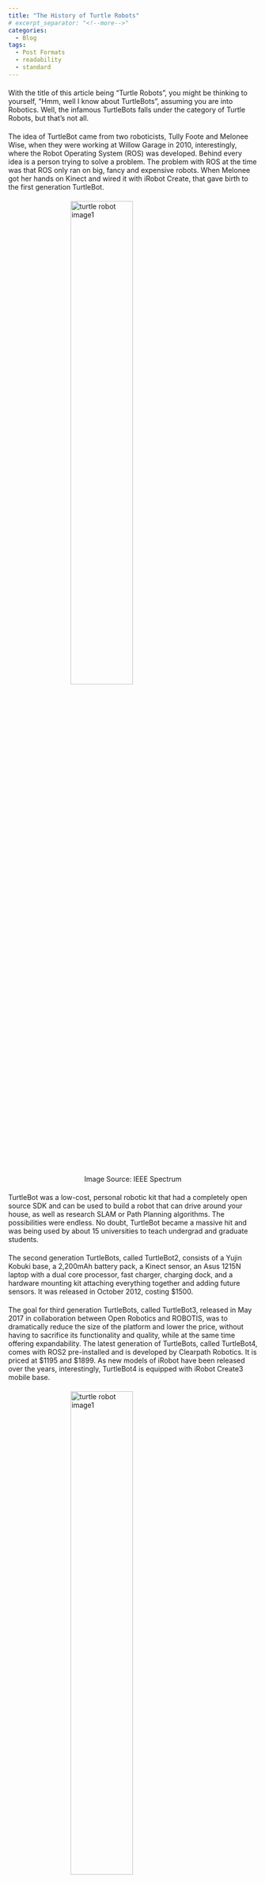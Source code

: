 ```yaml
---
title: "The History of Turtle Robots"
# excerpt_separator: "<!--more-->"
categories:
  - Blog
tags:
  - Post Formats
  - readability
  - standard
---
```



  <p style=" margin: 20px auto;">With the title of this article being “Turtle Robots”, you might be thinking to yourself, “Hmm, well I know about TurtleBots”, assuming you are into Robotics. Well, the infamous TurtleBots falls under the category of Turtle Robots, but that’s not all.</p>

  <p style=" margin: 20px auto;">The idea of TurtleBot came from two roboticists, Tully Foote and Melonee Wise, when they were working at Willow Garage in 2010, interestingly, where the Robot Operating System (ROS) was developed. Behind every idea is a person trying to solve a problem. The problem with ROS at the time was that ROS only ran on big, fancy and expensive robots. When Melonee got her hands on Kinect and wired it with iRobot Create, that gave birth to the first generation TurtleBot.</p>

<img src="/assets/rimg1.png" alt="turtle robot image1" style="display: block;
  margin-left: auto;
  margin-right: auto;
  width: 50%;"/>

  <p style="text-align: center;">Image Source: <a link="https://spectrum.ieee.org/interview-turtlebot-inventors-tell-us-everything-about-the-robot">IEEE Spectrum</a></p>


  <p style=" margin: 20px auto;">TurtleBot was a low-cost, personal robotic kit that had a completely open source SDK and can be used to build a robot that can drive around your house, as well as research SLAM or Path Planning algorithms. The possibilities were endless. No doubt, TurtleBot became a massive hit and was being used by about 15 universities to teach undergrad and graduate students.</p>

  <p style=" margin: 20px auto;">The second generation TurtleBots, called TurtleBot2, consists of a Yujin Kobuki base, a 2,200mAh battery pack, a Kinect sensor, an Asus 1215N laptop with a dual core processor, fast charger, charging dock, and a hardware mounting kit attaching everything together and adding future sensors. It was released in October 2012, costing $1500.</p>

  <p style=" margin: 20px auto;">The goal for third generation TurtleBots, called TurtleBot3, released in May 2017 in collaboration between Open Robotics and ROBOTIS, was to dramatically reduce the size of the platform and lower the price, without having to sacrifice its functionality and quality, while at the same time offering expandability. The latest generation of TurtleBots, called TurtleBot4, comes with ROS2 pre-installed and is developed by Clearpath Robotics. It is priced at $1195 and $1899. As new models of iRobot have been released over the years, interestingly, TurtleBot4 is equipped with iRobot Create3 mobile base.</p>

  <img src="/assets/rimg2.png" alt="turtle robot image1" style="display: block;
  margin-left: auto;
  margin-right: auto;
  width: 50%;"/>

   <p style="text-align: center;">Image Source: <a link="https://www.turtlebot.com/">Turtlebot.com</a></p>


   <!-- Image Source: [Turtlebot.com](https://www.turtlebot.com/ "Title") -->


  <p style=" margin: 20px auto;">The big question is why this small, affordable robot, primarily used for teaching robotics, was named with the word “turtle” in it. Well, as Melonee said in an interview, “Everything in ROS is turtles”. The TurtleBot actually came from Turtlesim and the intent behind Turtlesim was to teach ROS and ROS Packages. Turtlesim is a simulator where a turtle-like robot can be moved around and teleported to a particular location. Now, all the baby-boomers and early-millennials might find this all too familiar. Remember the Logo, an educational programming language widely known for turtle graphics? Actually, the turtlesim commands were inspired and similar to command structures as Logo Turtles. Logo was designed in 1967 by Wally Feurzeig, Seymour Papert, and Cynthia Solomon, but there were no physical turtle robots at that time.</p>

  <p style=" margin: 20px auto;">In the late 1940s, a researcher named William Grey Walter worked on small, mobile robots, named Elmer and Elsie. These robots used analog circuits for thinking, were three-wheeled and had the ability to go to the charging station. The robots had a strong resemblance to Tortoises (or turtles) due to their shape and slow movement. Here is a sneak peak: Grey Walter’s tortoises</p>

<div style="display:block;margin-left: auto;
  margin-right: auto;">
  <img src="/assets/rimg3.png" alt="turtle robot image1" style="display:inline-block;
  float:center;
  margin-right:10px;
  width: 30%;"/>
  <img src="/assets/rimg4.jpeg" alt="turtle robot image1" style="display:inline-block;
  margin-left: auto;
  margin-right: auto;
  width: 30%;"/>
</div>
   <p style="text-align: center;">Image Source: <a link="http://www.theoldrobots.com/">oldrobots.com</a></p>



  <p style=" margin: 20px auto;">When Logo programming came, a researcher at MIT, named Marvin Minsky, took the design of a three-wheeled pen robot from Tom Callahan, and the rest was pretty much a DIY job, using a canister and a pen in the middle so that the robot could draw its path, as well as a “tail” for stability and undercarriage viewability. This robot was eventually known as a “Yellow Turtle” and was mainly used by children at school as a way of programming robots to draw or to explore an environment.</p>

  <img src="/assets/rimg5.png" alt="turtle robot image1" style="display: block;
  margin-left: auto;
  margin-right: auto;
  width: 50%;"/>
    <img src="/assets/rimg6.png" alt="turtle robot image1" style="display: block;
  margin-left: auto;
  margin-right: auto;
  width: 50%;"/>

  <p style="text-align: center;">Image Source: <a link="http://cyberneticzoo.com/cyberneticanimals/1969-the-logo-turtle-seymour-papert-marvin-minsky-et-al-american/">Cyberneticzoo.com</a></p>


  <p style=" margin: 20px auto;">In 1971, Mike Peterson, who was a MIT Lab Consultant, introduced the first Logo-controlled turtle robot and is also the person credited to use the term “turtle”. This was just the beginning of the turtle robots. What followed was a series of new and better turtle robots. The very next year, turtle robots went commercial when Bolt, Beranek and Newman (BBN)’s Paul Wexelblat built the first wireless turtle robot named “Irving”. In 1974-76, Radia Perlman created a turtle robot that could be controlled with a “button box”.</p>

  <img src="/assets/rimg7.png" alt="turtle robot image1" style="display: block;
  margin-left: auto;
  margin-right: auto;
  width: 50%;"/>

  <p style="text-align: center;">Image Source: <a link="http://cyberneticzoo.com/cyberneticanimals/1969-the-logo-turtle-seymour-papert-marvin-minsky-et-al-american/">Cyberneticzoo.com</a></p>

  <p style=" margin: 20px auto;">The question was how long sci-fi could have stayed away from the impact of these turtle robots. The answer was not for long, as the first Star Wars film came out in 1977 and some people say that the small black MSE-6 mouse droid was definitely influenced by turtle robots.</p>

  <img src="/assets/rimg8.gif" alt="turtle robot image1" style="display: block;
  margin-left: auto;
  margin-right: auto;
  width: 50%;"/>

  <p style="text-align: center;">Image Source: <a link=" https://www.youtube.com/watch?v=cLqNmMH4hsg">Youtube.com</a></p>

  <p style=" margin: 20px auto;">From 1988 to 2011, Valiant Technology, a company I could find on LinkedIn, built the Valiant Turtle Robot, which could be connected to an Apple IIe computer and could be programmed in Logo. This robot was mostly used in schools for teaching coding to kids. The Valiant Turtle had a pen in the center with an up/down mechanism and could draw any pattern on paper.</p>

  <img src="/assets/rimg9.png" alt="turtle robot image1" style="display: block;
  margin-left: auto;
  margin-right: auto;
  width: 50%;"/>

  <p style="text-align: center;">Image Source: <a link=" http://www.theoldrobots.com/turtle5.html">oldrobots.com</a></p>


  <p style=" margin: 20px auto;">Recently, when I talked to my 7-year old nephew, who knows I am a Roboticist, he couldn’t stop himself from talking about his Lego robotics kit. Lego isn’t as new to the game as one might think. In 1998, Papert (Logo’s founder) collaborated with Lego and the result was the Lego Mindstorms series of robotics kits priced at $199, which would be about $400 in 2023. Certainly, at some point, someone had to cross the Atlantic and so turtle robots went international. Denning International was a Boston-based turtle robots company, but was the trading name for the private Australian company, Branch & Associates Pty Ltd, (B&A) although Denning International got some bad press in its day.</p>

  <img src="/assets/rimg10.png" alt="turtle robot image1" style="display: block;
    margin-left: auto;
    margin-right: auto;
    width: 50%;" />

  <p style="text-align: center;">Image Source: <a link="https://apps.dtic.mil/sti/pdfs/ADA422581.pdf">If Our Robots Are So Smart, Why Aren’t We All Rich?</a></p>


  <p style=" margin: 20px auto;">The other robots launched in this period were ‘Turtle Tot Robot’ By Flexible Systems, ‘Tasman Turtle’ and ‘Terrapin Turtle’ Robot by Terrapin Inc.</p>

  <img src="/assets/rimg11.png" alt="turtle robot image1" style="display: block;
  margin-left: auto;
  margin-right: auto;
  width: 50%;"/>

 <p style="text-align: center;">Image Source: <a link=" http://www.theoldrobots.com/turtle1.html">oldrobots.com</a></p>


  <p style=" margin: 20px auto;">There were also some cool advertisements in the past.</p>

  <img src="/assets/rimg12.jpeg" alt="turtle robot image1" style="display: block;
  margin-left: auto;
  margin-right: auto;
  width: 50%;"/>

 <p style="text-align: center;">Image Source: <a link=" http://www.theoldrobots.com/turtle4.html">oldrobots.com</a></p>


  <img src="/assets/rimg13.png" alt="turtle robot image1" style="display: block;
  margin-left: auto;
  margin-right: auto;
  width: 50%;"/>


 <p style="text-align: center;">Image Source: <a link=" http://www.theoldrobots.com/turtle3.html">oldrobots.com</a></p>



  <p style=" margin: 20px auto;">Even today, people are using the concept of turtle robots. Some of them are fighting in robot wars and built a turtle robot, calling them Terror Turtles, for not just one, but at least for four series.</p>

  <img src="/assets/rimg14.png" alt="turtle robot image1" style="display: block;
  margin-left: auto;
  margin-right: auto;
  width: 50%;"/>

   <p style="text-align: center;">Image Source: <a link="https://robotwars.fandom.com/wiki/Terror_Turtle" target="_top">robotwars.fandom.com</a></p>


  <p style=" margin: 20px auto;">There exists instructables, like Open Source Turtle Robot, and even Arduino-based robot turtle kits and Lego Robotics kits are still part of early STEM education.Nonetheless, robots and turtles are very much intertwined. For over 80 years, the underlying thought process for the turtle robots has been the same, an open source, free-to-build-on platform, to teach, and give access to children to learn robotics.</p>

  <p style=" margin: 20px auto;">As for the next generation TurtleBots, I think it is time to take them outdoors, on the sidewalks, in the urban environment. The space of indoor robotics has had massive development in the last decade and today, it is a relatively easier problem to solve. Whereas the robots for curbside, or last-mile delivery, even self-driving cars, are still facing major challenges, especially during extreme weather conditions and drastically dynamic environments with new edge cases and poor sensor readings. We are secretly waiting for the TurtleBots 5.0 to chill at the Campus Quads with its 3D Lidar and perhaps GPS.</p>




